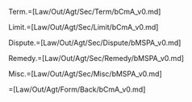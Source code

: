 Term.=[Law/Out/Agt/Sec/Term/bCmA_v0.md]

Limit.=[Law/Out/Agt/Sec/Limit/bCmA_v0.md]

Dispute.=[Law/Out/Agt/Sec/Dispute/bMSPA_v0.md]

Remedy.=[Law/Out/Agt/Sec/Remedy/bMSPA_v0.md]

Misc.=[Law/Out/Agt/Sec/Misc/bMSPA_v0.md]

=[Law/Out/Agt/Form/Back/bCmA_v0.md]